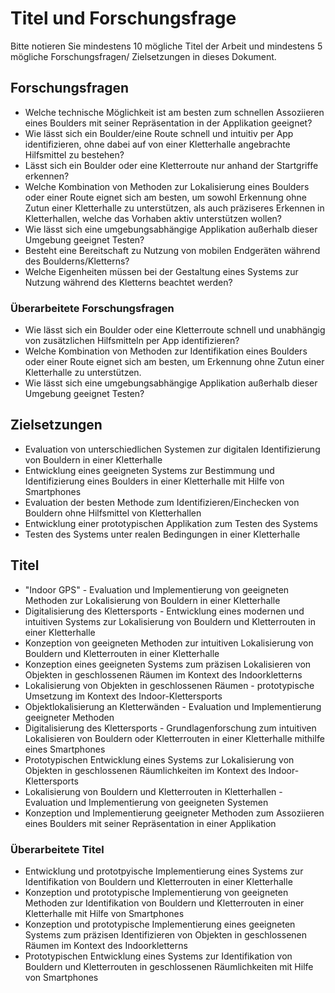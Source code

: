 # Titel und Forschungsfrage

Bitte notieren Sie mindestens 10 mögliche Titel der Arbeit und mindestens 5 mögliche Forschungsfragen/ Zielsetzungen in dieses Dokument. 

## Forschungsfragen
- Welche technische Möglichkeit ist am besten zum schnellen Assoziieren eines Boulders mit seiner Repräsentation in der Applikation geeignet?
- Wie lässt sich ein Boulder/eine Route schnell und intuitiv per App identifizieren, ohne dabei auf von einer Kletterhalle angebrachte Hilfsmittel zu bestehen?
- Lässt sich ein Boulder oder eine Kletterroute nur anhand der Startgriffe erkennen?
- Welche Kombination von Methoden zur Lokalisierung eines Boulders oder einer Route eignet sich am besten, um sowohl Erkennung ohne Zutun einer Kletterhalle zu unterstützen, als auch präziseres Erkennen in Kletterhallen, welche das Vorhaben aktiv unterstützen wollen?
- Wie lässt sich eine umgebungsabhängige Applikation außerhalb dieser Umgebung geeignet Testen?
- Besteht eine Bereitschaft zu Nutzung von mobilen Endgeräten während des Boulderns/Kletterns?
- Welche Eigenheiten müssen bei der Gestaltung eines Systems zur Nutzung während des Kletterns beachtet werden?

### Überarbeitete Forschungsfragen
- Wie lässt sich ein Boulder oder eine Kletterroute schnell und unabhängig von zusätzlichen Hilfsmitteln per App identifizieren?
- Welche Kombination von Methoden zur Identifikation eines Boulders oder einer Route eignet sich am besten, um Erkennung ohne Zutun einer Kletterhalle zu unterstützen.
- Wie lässt sich eine umgebungsabhängige Applikation außerhalb dieser Umgebung geeignet Testen?
  
## Zielsetzungen
- Evaluation von unterschiedlichen Systemen zur digitalen Identifizierung von Bouldern in einer Kletterhalle
- Entwicklung eines geeigneten Systems zur Bestimmung und Identifizierung eines Boulders in einer Kletterhalle mit Hilfe von Smartphones
- Evaluation der besten Methode zum Identifizieren/Einchecken von Bouldern ohne Hilfsmittel von Kletterhallen
- Entwicklung einer prototypischen Applikation zum Testen des Systems
- Testen des Systems unter realen Bedingungen in einer Kletterhalle

## Titel
* "Indoor GPS" - Evaluation und Implementierung von geeigneten Methoden zur Lokalisierung von Bouldern in einer Kletterhalle
* Digitalisierung des Klettersports - Entwicklung eines modernen und intuitiven Systems zur Lokalisierung von Bouldern und Kletterrouten in einer Kletterhalle
* Konzeption von geeigneten Methoden zur intuitiven Lokalisierung von Bouldern und Kletterrouten in einer Kletterhalle
* Konzeption eines geeigneten Systems zum präzisen Lokalisieren von Objekten in geschlossenen Räumen im Kontext des Indoorkletterns
* Lokalisierung von Objekten in geschlossenen Räumen - prototypische Umsetzung im Kontext des Indoor-Klettersports
* Objektlokalisierung an Kletterwänden - Evaluation und Implementierung geeigneter Methoden
* Digitalisierung des Klettersports - Grundlagenforschung zum intuitiven Lokalisieren von Bouldern oder Kletterrouten in einer Kletterhalle mithilfe eines Smartphones
* Prototypischen Entwicklung eines Systems zur Lokalisierung von Objekten in geschlossenen Räumlichkeiten im Kontext des Indoor-Klettersports
* Lokalisierung von Bouldern und Kletterrouten in Kletterhallen - Evaluation und Implementierung von geeigneten Systemen
* Konzeption und Implementierung geeigneter Methoden zum Assoziieren eines Boulders mit seiner Repräsentation in einer Applikation

### Überarbeitete Titel
* Entwicklung und prototpyische Implementierung eines Systems zur Identifikation von Bouldern und Kletterrouten in einer Kletterhalle 
* Konzeption und prototypische Implementierung von geeigneten Methoden zur Identifikation von Bouldern und Kletterrouten in einer Kletterhalle mit Hilfe von Smartphones
* Konzeption und prototypische Implementierung eines geeigneten Systems zum präzisen Identifizieren von Objekten in geschlossenen Räumen im Kontext des Indoorkletterns
* Prototypischen Entwicklung eines Systems zur Identifikation von Bouldern und Kletterrouten in geschlossenen Räumlichkeiten mit Hilfe von Smartphones
